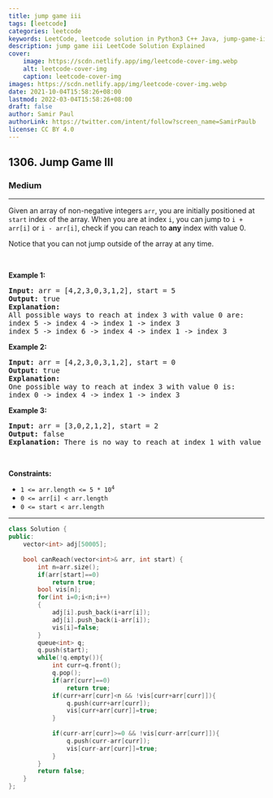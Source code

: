 ```yaml
---
title: jump game iii
tags: [leetcode]
categories: leetcode
keywords: LeetCode, leetcode solution in Python3 C++ Java, jump-game-iii solution
description: jump game iii LeetCode Solution Explained
cover:
    image: https://scdn.netlify.app/img/leetcode-cover-img.webp
    alt: leetcode-cover-img
    caption: leetcode-cover-img
images: https://scdn.netlify.app/img/leetcode-cover-img.webp
date: 2021-10-04T15:58:26+08:00
lastmod: 2022-03-04T15:58:26+08:00
draft: false
author: Samir Paul
authorLink: https://twitter.com/intent/follow?screen_name=SamirPaulb
license: CC BY 4.0
---
```



<h2>1306. Jump Game III</h2><h3>Medium</h3><hr><div><p>Given an array of non-negative integers <code>arr</code>, you are initially positioned at <code>start</code>&nbsp;index of the array. When you are at index <code>i</code>, you can jump&nbsp;to <code>i + arr[i]</code> or <code>i - arr[i]</code>, check if you can reach to <strong>any</strong> index with value 0.</p>

<p>Notice that you can not jump outside of the array at any time.</p>

<p>&nbsp;</p>
<p><strong>Example 1:</strong></p>

<pre><strong>Input:</strong> arr = [4,2,3,0,3,1,2], start = 5
<strong>Output:</strong> true
<strong>Explanation:</strong> 
All possible ways to reach at index 3 with value 0 are: 
index 5 -&gt; index 4 -&gt; index 1 -&gt; index 3 
index 5 -&gt; index 6 -&gt; index 4 -&gt; index 1 -&gt; index 3 
</pre>

<p><strong>Example 2:</strong></p>

<pre><strong>Input:</strong> arr = [4,2,3,0,3,1,2], start = 0
<strong>Output:</strong> true 
<strong>Explanation: 
</strong>One possible way to reach at index 3 with value 0 is: 
index 0 -&gt; index 4 -&gt; index 1 -&gt; index 3
</pre>

<p><strong>Example 3:</strong></p>

<pre><strong>Input:</strong> arr = [3,0,2,1,2], start = 2
<strong>Output:</strong> false
<strong>Explanation: </strong>There is no way to reach at index 1 with value 0.
</pre>

<p>&nbsp;</p>
<p><strong>Constraints:</strong></p>

<ul>
	<li><code>1 &lt;= arr.length &lt;= 5 * 10<sup>4</sup></code></li>
	<li><code>0 &lt;= arr[i] &lt;&nbsp;arr.length</code></li>
	<li><code>0 &lt;= start &lt; arr.length</code></li>
</ul>
</div>

---




```cpp
class Solution {
public:
    vector<int> adj[50005];
    
    bool canReach(vector<int>& arr, int start) {
        int n=arr.size();
        if(arr[start]==0)
            return true;
        bool vis[n];
        for(int i=0;i<n;i++)
        {
            adj[i].push_back(i+arr[i]);
            adj[i].push_back(i-arr[i]);
            vis[i]=false;
        }
        queue<int> q;
        q.push(start);
        while(!q.empty()){
            int curr=q.front();
            q.pop();
            if(arr[curr]==0)
                return true;
            if(curr+arr[curr]<n && !vis[curr+arr[curr]]){
                q.push(curr+arr[curr]);
                vis[curr+arr[curr]]=true;
            }
                
            if(curr-arr[curr]>=0 && !vis[curr-arr[curr]]){
                q.push(curr-arr[curr]);
                vis[curr-arr[curr]]=true;
            }
        }
        return false;
    }
};
```

